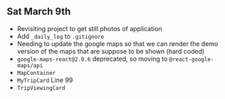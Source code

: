 ## Sat March 9th
- Revisiting project to get still photos of application
- Add `_daily_log` to `.gitignore`
- Needing to update the google maps so that we can render the demo version of the maps that are suppose to be shown (hard coded)
- `google-maps-react@2.0.6` deprecated, so moving to `@react-google-maps/api`
- `MapContainer`  
- `MyTripCard`  Line 99
- `TripViewingCard`